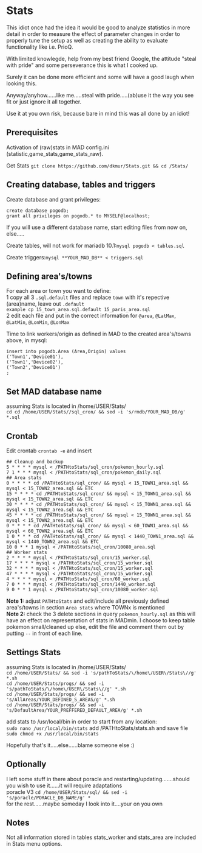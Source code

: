 # Stats

This idiot once had the idea it would be good to analyze statistics in more detail in order to measure the effect of parameter changes in order to properly tune the setup as well as creating the ability to evaluate functionality like i.e. PrioQ.

With limited knowlegde, help from my best friend Google, the attitude "steal with pride" and some perseverance this is what I cooked up.

Surely it can be done more efficient and some will have a good laugh when looking this. 

Anyway/anyhow......like me.....steal with pride.....(ab)use it the way you see fit or just ignore it all together.


Use it at you own risk, because bare in mind this was all done by an idiot!



## Prerequisites
Activation of (raw)stats in MAD config.ini (statistic,game_stats,game_stats_raw).

Get Stats ``git clone https://github.com/dkmur/Stats.git && cd /Stats/``

## Creating database, tables and triggers

Create database and grant privileges:
```
create database pogodb;
grant all privileges on pogodb.* to MYSELF@localhost;
```

If you will use a different database name, start editing files from now on, else.....  

Create tables, will not work for mariadb 10.1:``mysql pogodb < tables.sql`` 

Create triggers:``mysql **YOUR_MAD_DB** < triggers.sql``

## Defining area's/towns

For each area or town you want to define:  
1 copy all 3 ``.sql.default`` files and replace ``town`` with it's repective (area)name, leave out ``.default``  
``example cp 15_town_area.sql.default 15_paris_area.sql``  
2 edit each file and put in the correct information for ``@area``, ``@LatMax``, ``@LatMin``, ``@LonMin``, ``@LonMax``


Time to link workers/origin as defined in MAD to the created area's/towns above, in mysql:
```
insert into pogodb.Area (Area,Origin) values
('Town1','Device01'),
('Town1','Device02'),
('Town2','Device01')
;
```
## Set MAD database name

assuming Stats is located in /home/USER/Stats/  
``cd cd /home/USER/Stats//sql_cron/ && sed -i 's/rmdb/YOUR_MAD_DB/g' *.sql``  

## Crontab

Edit crontab ``crontab -e`` and insert
```
## Cleanup and backup
5 * * * * mysql < /PATHtoStats/sql_cron/pokemon_hourly.sql
7 1 * * * mysql < /PATHtoStats/sql_cron/pokemon_daily.sql
## Area stats
0 * * * * cd /PATHtoStats/sql_cron/ && mysql < 15_TOWN1_area.sql && mysql < 15_TOWN2_area.sql && ETC
15 * * * * cd /PATHtoStats/sql_cron/ && mysql < 15_TOWN1_area.sql && mysql < 15_TOWN2_area.sql && ETC
30 * * * * cd /PATHtoStats/sql_cron/ && mysql < 15_TOWN1_area.sql && mysql < 15_TOWN2_area.sql && ETC
45 * * * * cd /PATHtoStats/sql_cron/ && mysql < 15_TOWN1_area.sql && mysql < 15_TOWN2_area.sql && ETC
0 * * * * cd /PATHtoStats/sql_cron/ && mysql < 60_TOWN1_area.sql && mysql < 60_TOWN2_area.sql && ETC
1 0 * * * cd /PATHtoStats/sql_cron/ && mysql < 1440_TOWN1_area.sql && mysql < 1440_TOWN2_area.sql && ETC
10 0 * * 1 mysql < /PATHtoStats/sql_cron/10080_area.sql
## Worker stats
2 * * * * mysql < /PATHtoStats/sql_cron/15_worker.sql
17 * * * * mysql < /PATHtoStats/sql_cron/15_worker.sql
32 * * * * mysql < /PATHtoStats/sql_cron/15_worker.sql
47 * * * * mysql < /PATHtoStats/sql_cron/15_worker.sql
4 * * * * mysql < /PATHtoStats/sql_cron/60_worker.sql
7 0 * * * mysql < /PATHtoStats/sql_cron/1440_worker.sql
9 0 * * 1 mysql < /PATHtoStats/sql_cron/10080_worker.sql
```
**Note 1:** adjust ``PATHtoStats`` and edit/include all previously defined area's/towns in section ``Area stats`` where TOWNx is mentioned  
**Note 2:** check the 3 delete sections in query ``pokemon_hourly.sql`` as this will have an effect on representation of stats in MADmin. I choose to keep table pokemon small/cleaned up else, edit the file and comment them out by putting ``--`` in front of each line. 



## Settings Stats

assuming Stats is located in /home/USER/Stats/  
``cd /home/USER/Stats/ && sed -i 's/pathToStats/\/home\/USER\/Stats\//g' *.sh``  
``cd /home/USER/Stats/progs/ && sed -i 's/pathToStats/\/home\/USER\/Stats\//g' *.sh``  
``cd /home/USER/Stats/progs/ && sed -i 's/AllAreas/YOUR_DEFINED_S_AREAS/g' *.sh``  
``cd /home/USER/Stats/progs/ && sed -i 's/DefaultArea/YOUR_PREFFERED_DEFAULT_AREA/g' *.sh``  

add stats to /usr/local/bin in order to start from any location:  
``sudo nano /usr/local/bin/stats`` add /PATHtoStats/stats.sh and save file  
``sudo chmod +x /usr/local/bin/stats``  

Hopefully that's it.....else......blame someone else :)  


## Optionally

I left some stuff in there about poracle and restarting/updating.......should you wish to use it......it will require adaptations  
poracle V3  ``cd /home/USER/Stats/sql/ && sed -i 's/poracle/PORACLE_DB_NAME/g' *``  
for the rest......maybe someday I look into it....your on you own  


## Notes

Not all information stored in tables stats_worker and stats_area are included in Stats menu options.  
